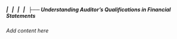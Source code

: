##### |   |   |   |   ├── Understanding Auditor’s Qualifications in Financial Statements

*Add content here*